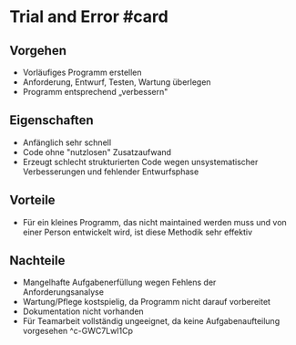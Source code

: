 # Trial and Error #card
## Vorgehen
- Vorläufiges Programm erstellen
- Anforderung, Entwurf, Testen, Wartung überlegen
- Programm entsprechend „verbessern"
## Eigenschaften
- Anfänglich sehr schnell
- Code ohne "nutzlosen" Zusatzaufwand
- Erzeugt schlecht strukturierten Code wegen unsystematischer Verbesserungen und fehlender Entwurfsphase
## Vorteile
- Für ein kleines Programm, das nicht maintained werden muss und von einer Person entwickelt wird, ist diese Methodik sehr effektiv
## Nachteile
- Mangelhafte Aufgabenerfüllung wegen Fehlens der Anforderungsanalyse
- Wartung/Pflege kostspielig, da Programm nicht darauf vorbereitet
- Dokumentation nicht vorhanden
- Für Teamarbeit vollständig ungeeignet, da keine Aufgabenaufteilung vorgesehen
^c-GWC7Lwl1Cp
